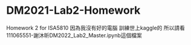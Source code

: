 # DM2021-Lab2-Homework
Homework 2 for ISA5810
因為我沒有好的電腦 訓練世上kaggle的 所以請看111065551-謝沐昕DM2022_Lab2_Master.ipynb這個檔案
